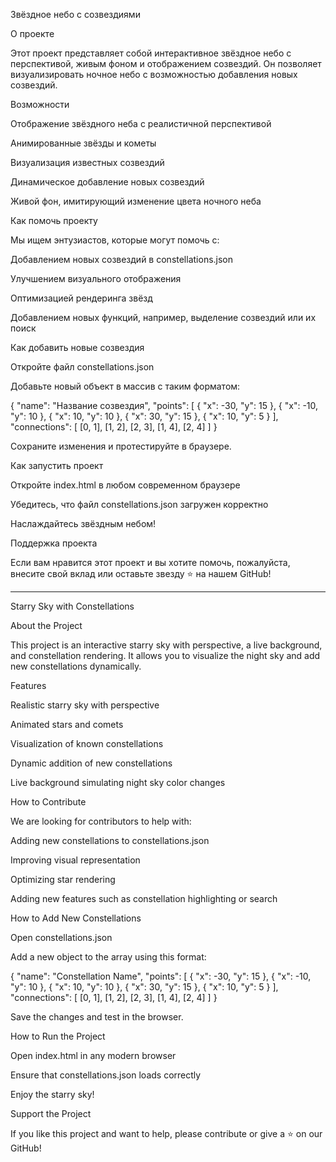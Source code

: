 Звёздное небо с созвездиями

О проекте

Этот проект представляет собой интерактивное звёздное небо с перспективой, живым фоном и отображением созвездий. Он позволяет визуализировать ночное небо с возможностью добавления новых созвездий.

Возможности

Отображение звёздного неба с реалистичной перспективой

Анимированные звёзды и кометы

Визуализация известных созвездий

Динамическое добавление новых созвездий

Живой фон, имитирующий изменение цвета ночного неба

Как помочь проекту

Мы ищем энтузиастов, которые могут помочь с:

Добавлением новых созвездий в constellations.json

Улучшением визуального отображения

Оптимизацией рендеринга звёзд

Добавлением новых функций, например, выделение созвездий или их поиск

Как добавить новые созвездия

Откройте файл constellations.json

Добавьте новый объект в массив с таким форматом:

{
   "name": "Название созвездия",
   "points": [
     { "x": -30, "y": 15 },
     { "x": -10, "y": 10 },
     { "x": 10, "y": 10 },
     { "x": 30, "y": 15 },
     { "x": 10, "y": 5 }
   ],
   "connections": [
     [0, 1],
     [1, 2],
     [2, 3],
     [1, 4],
     [2, 4]
   ]
}

Сохраните изменения и протестируйте в браузере.

Как запустить проект

Откройте index.html в любом современном браузере

Убедитесь, что файл constellations.json загружен корректно

Наслаждайтесь звёздным небом!

Поддержка проекта

Если вам нравится этот проект и вы хотите помочь, пожалуйста, внесите свой вклад или оставьте звезду ⭐ на нашем GitHub!

_______________________________________________________________________________________________________________________________________

Starry Sky with Constellations

About the Project

This project is an interactive starry sky with perspective, a live background, and constellation rendering. It allows you to visualize the night sky and add new constellations dynamically.

Features

Realistic starry sky with perspective

Animated stars and comets

Visualization of known constellations

Dynamic addition of new constellations

Live background simulating night sky color changes

How to Contribute

We are looking for contributors to help with:

Adding new constellations to constellations.json

Improving visual representation

Optimizing star rendering

Adding new features such as constellation highlighting or search

How to Add New Constellations

Open constellations.json

Add a new object to the array using this format:

{
   "name": "Constellation Name",
   "points": [
     { "x": -30, "y": 15 },
     { "x": -10, "y": 10 },
     { "x": 10, "y": 10 },
     { "x": 30, "y": 15 },
     { "x": 10, "y": 5 }
   ],
   "connections": [
     [0, 1],
     [1, 2],
     [2, 3],
     [1, 4],
     [2, 4]
   ]
}

Save the changes and test in the browser.

How to Run the Project

Open index.html in any modern browser

Ensure that constellations.json loads correctly

Enjoy the starry sky!

Support the Project

If you like this project and want to help, please contribute or give a ⭐ on our GitHub!



